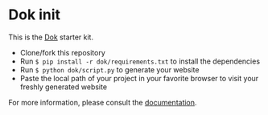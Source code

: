 # Dok init

This is the [Dok](https://github.com/antoinestudio/dok) starter kit.

- Clone/fork this repository
- Run `$ pip install -r dok/requirements.txt` to install the dependencies
- Run `$ python dok/script.py` to generate your website
- Paste the local path of your project in your favorite browser to visit your freshly generated website

For more information, please consult the [documentation](https://github.com/antoinestudio/dok-documentation).